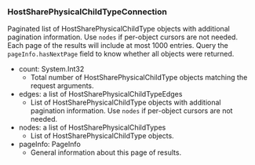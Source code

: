 ### HostSharePhysicalChildTypeConnection
Paginated list of HostSharePhysicalChildType objects with additional pagination information. Use `nodes` if per-object cursors are not needed. Each page of the results will include at most 1000 entries. Query the `pageInfo.hasNextPage` field to know whether all objects were returned.

- count: System.Int32
  - Total number of HostSharePhysicalChildType objects matching the request arguments.
- edges: a list of HostSharePhysicalChildTypeEdges
  - List of HostSharePhysicalChildType objects with additional pagination information. Use `nodes` if per-object cursors are not needed.
- nodes: a list of HostSharePhysicalChildTypes
  - List of HostSharePhysicalChildType objects.
- pageInfo: PageInfo
  - General information about this page of results.

